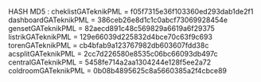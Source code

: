 HASH MD5 :
cheklistGATeknikPML = f05f7315e36f103360ed293dab1de2f1
dashboardGATeknikPML = 386ceb26e8d1c1c0abcf73069928454e
gensetGATeknikPML = 82aecd891c48c569829a6619a6f29375
listrikGATeknikPML = 129e66039d225832d4bce70c63f9c693
torenGATeknikPML = cb4bfab9a123767982db603607fdd38c
acsplitGATeknikPML = 2cc7d226580e8535c06bc66093db497c
centralGATeknikPML = 5458fe714a2aa1304244e128f5ee2a72
coldroomGATeknikPML = 0b08b4895625c8a5660385a2f4cbce89
